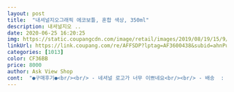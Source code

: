 ```yaml
---
layout: post 
title:  "내셔널지오그래픽 에코보틀, 혼합 색상, 350ml" 
description: 내셔널지오 ..
date: 2020-06-25 16:20:25 
img: https://static.coupangcdn.com/image/retail/images/2019/08/19/15/9/382fb1b5-7e88-416a-a23c-0ca1ab014772.jpg 
linkUrl: https://link.coupang.com/re/AFFSDP?lptag=AF3600438&subid=ahnPublicAsk&pageKey=284272552&itemId=902341465&vendorItemId=70116087202&traceid=V0-113-aee44671f721cae5 
categories: [1013] 
color: CF36BB 
price: 8000 
author: Ask View Shop 
cont:  "●구매후기●<br/><br/> - 네셔널 로고가 너무 이쁘네요<br/><br/> - 배송  : ⭐️⭐️⭐️⭐️⭐️<br/><br/> - 친환경 밀폐형 용기<br/><br/> - 효과  : ⭐️⭐️⭐️⭐️⭐️<br/>11시 좀 넘어서 주문했는데 아침에 떡하니 !!!<br/>8070원<br/>▶️ 총평<br/>✅가격 <br/> -저렴<br/>✅구매 이유<br/>✅구매 후기 <br/> - 만족 합니다 ♡<br/>✅배송 시간 <br/> - 로켓와우<br/>✅특징  and amp; 장점<br/>❤️ 도움이 돼셨으면 도움이 돼요 눌러주세요❤️<br/>❤️ 솔직 후기 ❤️<br/>가격 너무 저렴하고 디자인도 심플하고 너무 이뻐요<br/>그리고 너무 고급져 보이네요<br/>그리고 친환경 보틀이라니 .<br/>.<br/> 근데 가격은 8000원<br/>그리고 환경호르몬 무검출이라네요 ㅎ 믿을수있겠어요<br/>너무 착한 가격 아닌가요 ㅠㅠ 카카오톡 선물하기에도 있었지만 배송시간 + 가격이 쿠팡이 더 좋아서 쿠팡으로 겟 !!<br/>덜렁거리는 성격탓에 빨대없이 잘 물 못마시는데.<br/>.<br/><br/>뚜껑은 스틸제질로 고급짐.<br/> 거름망 있음.<br/><br/>로고 프린팅 선명하고 투명해서 깔끔함.<br/><br/>모두 좋은 하루 되시고 좋은 제품만 구매 하시길✨<br/>배송은 진짜 헐입니다 어제 저녁 늦게 주문했는데 아침에<br/>보틀 제품 중 디자인이든 내구성 + 친황경제품이라<br/>안녕 하세요 :) 제 후기를 보고 모두 구매전에 도움이 되셨으면 해요 !<br/>어디로 마셔도 흘리지 않게 가운데 막? 같은거 있어서 너무 좋아요<br/>일어나니 도착 ㅎㅎㅎㅎ 역시 쿠팡배송 짱입니다 !<br/>정말 너무너무 빨랐어요<br/>정말 보틀이라 그런지 딱 2시간 얼음 있고 금방 녹고 휴대성 편리해요<br/>제 상품평을 끝까지 읽어 주셔서 감사합니다 :)<br/>제가 운동선수이기도하고 헬스도 좋아해서 물도 많이 마시고 쉐이크도 타먹는데 보틀이 정말 많아요 근데 네셔널이 눈에<br/>제일 좋았고 재구매 의사 200 % !!!!<br/>좋아요!! 원래 네셔널 지오 그래픽 좋아하는데 보틀까지 있다니 너무 맘에들어요!!<br/>코로나로인한 학교 개인 준비물로 선택.<br/><br/>품절풀리자마자 바로 주문했네요 ㅎㅎ 네셔널꺼인데도<br/>하지만 지금은 가격이 9000원대로 올랐네요 ㅠ<br/>확 들어와서 사고싶었는데 350미리밖에 없었어서 ㅜㅜ 품절 풀리지마자 그냥 바로 겟했네요 ㅎㅎ<br/>" 
---
```

